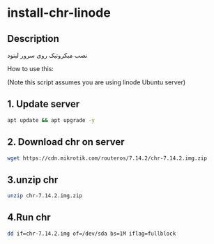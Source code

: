 # install-chr-linode


## Description

نصب میکروتیک روی سرور لینود


How to use this:

(Note this script assumes you are using linode Ubuntu server)

## 1. Update server

```bash
apt update && apt upgrade -y

```

## 2. Download chr on server

```bash
wget https://cdn.mikrotik.com/routeros/7.14.2/chr-7.14.2.img.zip

```

## 3.unzip chr

```bash
unzip chr-7.14.2.img.zip

```

## 4.Run chr

```bash
dd if=chr-7.14.2.img of=/dev/sda bs=1M iflag=fullblock

```
